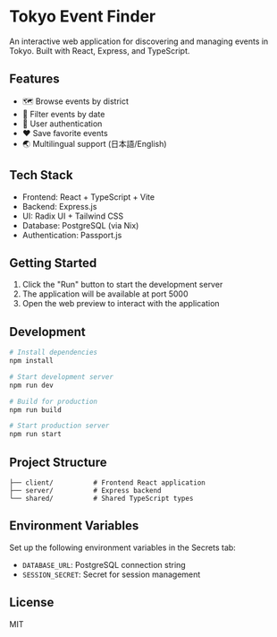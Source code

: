 
# Tokyo Event Finder

An interactive web application for discovering and managing events in Tokyo. Built with React, Express, and TypeScript.

## Features

- 🗺️ Browse events by district
- 📅 Filter events by date
- 👤 User authentication
- ❤️ Save favorite events
- 🌏 Multilingual support (日本語/English)

## Tech Stack

- Frontend: React + TypeScript + Vite
- Backend: Express.js
- UI: Radix UI + Tailwind CSS
- Database: PostgreSQL (via Nix)
- Authentication: Passport.js

## Getting Started

1. Click the "Run" button to start the development server
2. The application will be available at port 5000
3. Open the web preview to interact with the application

## Development

```bash
# Install dependencies
npm install

# Start development server
npm run dev

# Build for production
npm run build

# Start production server
npm run start
```

## Project Structure

```
├── client/          # Frontend React application
├── server/          # Express backend
└── shared/          # Shared TypeScript types
```

## Environment Variables

Set up the following environment variables in the Secrets tab:

- `DATABASE_URL`: PostgreSQL connection string
- `SESSION_SECRET`: Secret for session management

## License

MIT
